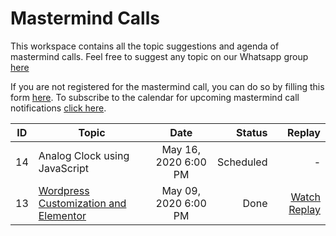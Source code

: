 # Mastermind Calls

This workspace contains all the topic suggestions and agenda of mastermind calls. Feel free to suggest any topic on our Whatsapp group [here](https://chat.whatsapp.com/2McwPtkYBWs5zMVuvCmkwQ)

If you are not registered for the mastermind call, you can do so by filling this form [here](https://forms.gle/gNonLKvJDGMaXkQf9). To subscribe to the calendar for upcoming mastermind call notifications [click here](https://calendar.google.com/calendar?cid=ODNiczFuNmJrYjRyMGxtbm00OTBvMWVjY3NAZ3JvdXAuY2FsZW5kYXIuZ29vZ2xlLmNvbQ).

| ID  | Topic                                                    |         Date         | Status |                                                                       Replay |
| --- | -------------------------------------------------------- | :------------------: | -----: | ---------------------------------------------------------------------------: |
| 14  | Analog Clock using JavaScript                            | May 16, 2020 6:00 PM |Scheduled |          - |
| 13  | [Wordpress Customization and Elementor](/sessions/13.md) | May 09, 2020 6:00 PM |   Done | [Watch Replay](https://www.youtube.com/watch?v=EmD7Iwa55EE&feature=youtu.be) |

